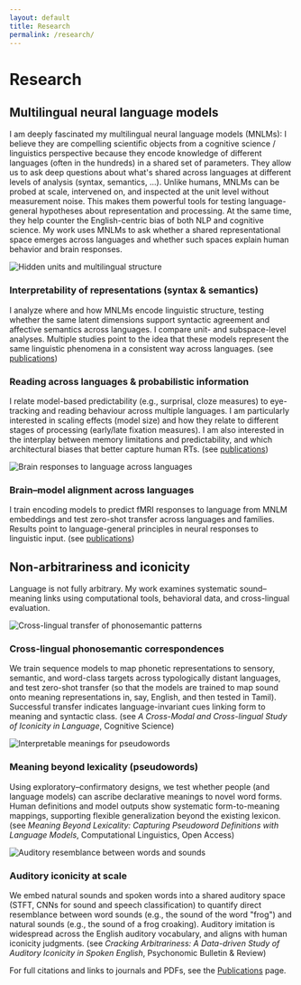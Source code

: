 ```yaml
---
layout: default
title: Research
permalink: /research/
---
```


# Research

## Multilingual neural language models
I am deeply fascinated my multilingual neural language models (MNLMs): I believe they are compelling scientific objects from a cognitive science / linguistics perspective because they encode knowledge of different languages (often in the hundreds) in a shared set of parameters. They allow us to ask deep questions about what's shared across languages at different levels of analysis (syntax, semantics, ...). Unlike humans, MNLMs can be probed at scale, intervened on, and inspected at the unit level without measurement noise. This makes them powerful tools for testing language-general hypotheses about representation and processing. At the same time, they help counter the English-centric bias of both NLP and cognitive science. My work uses MNLMs to ask whether a shared representational space emerges across languages and whether such spaces explain human behavior and brain responses.

<div class="research-card">
  <img src="{{ '/assets/img/research/interpretability.png' | relative_url }}" alt="Hidden units and multilingual structure">
  <div class="card-body">
    <h3>Interpretability of representations (syntax & semantics)</h3>
    <p>
      I analyze where and how MNLMs encode linguistic structure, testing whether the same latent dimensions support
      syntactic agreement and affective semantics across languages. I compare unit- and subspace-level analyses. Multiple studies point to the idea that these models represent the same linguistic phenomena in a consistent way across languages. <span class="muted">(see <a href="{{ '/publications/' | relative_url }}">publications</a>)</span>
    </p>
  </div>
</div>

<div class="research-card">
  <div class="card-body">
    <h3>Reading across languages & probabilistic information</h3>
    <p>
      I relate model-based predictability (e.g., surprisal, cloze measures) to eye-tracking and reading
      behaviour across multiple languages. I am particularly interested in scaling effects (model size) and how they relate to different stages of processing (early/late fixation measures). I am also interested in the interplay between memory limitations and predictability, and which architectural biases that better capture human RTs. <span class="muted">(see <a href="{{ '/publications/' | relative_url }}">publications</a>)</span>
    </p>
  </div>
</div>


<div class="research-card">
  <img src="{{ '/assets/img/research/brain.png' | relative_url }}" alt="Brain responses to language across languages">
  <div class="card-body">
    <h3>Brain–model alignment across languages</h3>
    <p>
      I train encoding models to predict fMRI responses to language from MNLM embeddings and test zero-shot transfer
      across languages and families. Results point to language-general principles in neural responses to linguistic
      input. <span class="muted">(see <a href="{{ '/publications/' | relative_url }}">publications</a>)</span>
    </p>
  </div>
</div>

## Non-arbitrariness and iconicity

Language is not fully arbitrary. My work examines systematic sound–meaning links using computational tools, behavioral data, and cross-lingual evaluation.

<div class="research-card">
  <img src="{{ '/assets/img/research/multilingual.jpg' | relative_url }}" alt="Cross-lingual transfer of phonosemantic patterns">
  <div class="card-body">
    <h3>Cross-lingual phonosemantic correspondences</h3>
    <p>
      We train sequence models to map phonetic representations to sensory, semantic, and word-class targets across typologically distant languages, and test zero-shot transfer (so that the models are trained to map sound onto meaning representations in, say, English, and then tested in Tamil). Successful transfer indicates language-invariant cues linking form to meaning and syntactic class.
      <span class="muted">(see <em>A Cross-Modal and Cross-lingual Study of Iconicity in Language</em>, Cognitive Science)</span>
    </p>
  </div>
</div>

<div class="research-card">
  <img src="{{ '/assets/img/research/pseudowords.png' | relative_url }}" alt="Interpretable meanings for pseudowords">
  <div class="card-body">
    <h3>Meaning beyond lexicality (pseudowords)</h3>
    <p>
      Using exploratory–confirmatory designs, we test whether people (and language models) can ascribe  declarative meanings to novel word forms. Human definitions and model outputs show systematic form-to-meaning mappings, supporting flexible generalization beyond the existing lexicon.
      <span class="muted">(see <em>Meaning Beyond Lexicality: Capturing Pseudoword Definitions with Language Models</em>, Computational Linguistics, Open Access)</span>
    </p>
  </div>
</div>

<div class="research-card">
  <img src="{{ '/assets/img/research/PBR.png' | relative_url }}" alt="Auditory resemblance between words and sounds">
  <div class="card-body">
    <h3>Auditory iconicity at scale</h3>
    <p>
      We embed natural sounds and spoken words into a shared auditory space (STFT, CNNs for sound and speech classification) to quantify direct resemblance between word sounds (e.g., the sound of the word "frog") and natural sounds (e.g., the sound of a frog croaking). Auditory imitation is widespread across the English auditory vocabulary, and aligns with human iconicity judgments.
      <span class="muted">(see <em>Cracking Arbitrariness: A Data-driven Study of Auditory Iconicity in Spoken English</em>, Psychonomic Bulletin &amp; Review)</span>
    </p>
  </div>
</div>


<p class="pub-note">
For full citations and links to journals and PDFs, see the <a href="{{ '/publications/' | relative_url }}">Publications</a> page.
</p>
